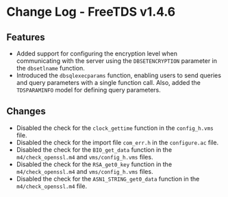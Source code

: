 # Change Log - FreeTDS v1.4.6

## Features

- Added support for configuring the encryption level when communicating with the server using the `DBSETENCRYPTION` parameter in the `dbsetlname` function.
- Introduced the `dbsqlexecparams` function, enabling users to send queries and query parameters with a single function call. Also, added the `TDSPARAMINFO` model for defining query parameters.

## Changes

- Disabled the check for the `clock_gettime` function in the `config_h.vms` file.
- Disabled the check for the import file `com_err.h` in the `configure.ac` file.
- Disabled the check for the `BIO_get_data` function in the `m4/check_openssl.m4` and `vms/config_h.vms` files.
- Disabled the check for the `RSA_get0_key` function in the `m4/check_openssl.m4` and `vms/config_h.vms` files.
- Disabled the check for the `ASN1_STRING_get0_data` function in the `m4/check_openssl.m4` file.
